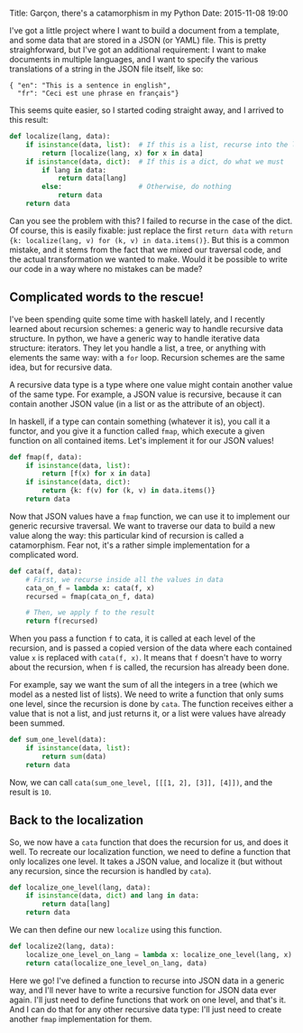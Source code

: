 Title: Garçon, there's a catamorphism in my Python
Date: 2015-11-08 19:00

I've got a little project where I want to build a document from a
template, and some data that are stored in a JSON (or YAML) file. This
is pretty straighforward, but I've got an additional requirement: I
want to make documents in multiple languages, and I want to specify
the various translations of a string in the JSON file itself, like so:

```
{ "en": "This is a sentence in english",
  "fr": "Ceci est une phrase en français"}
```

This seems quite easier, so I started coding straight away, and I
arrived to this result:

```python
def localize(lang, data):
    if isinstance(data, list):  # If this is a list, recurse into the list
        return [localize(lang, x) for x in data]
    if isinstance(data, dict):  # If this is a dict, do what we must
        if lang in data:
            return data[lang]
        else:                   # Otherwise, do nothing
            return data
    return data
```

Can you see the problem with this? I failed to recurse in the case of
the dict. Of course, this is easily fixable: just replace the first
`return data` with `return {k: localize(lang, v) for (k, v) in
data.items()}`. But this is a common mistake, and it stems from the
fact that we mixed our traversal code, and the actual transformation
we wanted to make. Would it be possible to write our code in a way
where no mistakes can be made?

## Complicated words to the rescue!

I've been spending quite some time with haskell lately, and I recently
learned about recursion schemes: a generic way to handle recursive
data structure. In python, we have a generic way to handle iterative
data structure: iterators. They let you handle a list, a tree, or
anything with elements the same way: with a `for` loop. Recursion
schemes are the same idea, but for recursive data.

A recursive data type is a type where one value might contain another
value of the same type. For example, a JSON value is recursive,
because it can contain another JSON value (in a list or as the
attribute of an object).

In haskell, if a type can contain something (whatever it is), you call
it a functor, and you give it a function called `fmap`, which execute
a given function on all contained items. Let's implement it for our
JSON values!

```python
def fmap(f, data):
    if isinstance(data, list):
        return [f(x) for x in data]
    if isinstance(data, dict):
        return {k: f(v) for (k, v) in data.items()}
    return data
```

Now that JSON values have a `fmap` function, we can use it to
implement our generic recursive traversal. We want to traverse our
data to build a new value along the way: this particular kind of
recursion is called a catamorphism. Fear not, it's a rather simple
implementation for a complicated word.

```python
def cata(f, data):
    # First, we recurse inside all the values in data
    cata_on_f = lambda x: cata(f, x)
    recursed = fmap(cata_on_f, data)

    # Then, we apply f to the result
    return f(recursed)
```

When you pass a function `f` to cata, it is called at each level of
the recursion, and is passed a copied version of the data where each
contained value `x` is replaced with `cata(f, x)`. It means that `f`
doesn't have to worry about the recursion, when `f` is called, the
recursion has already been done.

For example, say we want the sum of all the integers in a tree (which
we model as a nested list of lists). We need to write a function that
only sums one level, since the recursion is done by `cata`. The
function receives either a value that is not a list, and just returns
it, or a list were values have already been summed.

```python
def sum_one_level(data):
    if isinstance(data, list):
        return sum(data)
    return data
```

Now, we can call `cata(sum_one_level, [[[1, 2], [3]], [4]])`, and the
result is `10`.

## Back to the localization

So, we now have a `cata` function that does the recursion for us, and
does it well. To recreate our localization function, we need to define
a function that only localizes one level. It takes a JSON value, and
localize it (but without any recursion, since the recursion is handled
by `cata`).

```python
def localize_one_level(lang, data):
    if isinstance(data, dict) and lang in data:
        return data[lang]
    return data
```

We can then define our new `localize` using this function.

```python
def localize2(lang, data):
    localize_one_level_on_lang = lambda x: localize_one_level(lang, x)
    return cata(localize_one_level_on_lang, data)
```

Here we go! I've defined a function to recurse into JSON data in a
generic way, and I'll never have to write a recursive function for
JSON data ever again. I'll just need to define functions that work on
one level, and that's it. And I can do that for any other recursive
data type: I'll just need to create another `fmap` implementation for
them.
